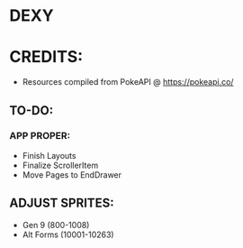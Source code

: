 # DEXY

# CREDITS:
- Resources compiled from PokeAPI @ https://pokeapi.co/


## TO-DO:
### APP PROPER:
- Finish Layouts
- Finalize ScrollerItem
- Move Pages to EndDrawer
  
## ADJUST SPRITES:
- Gen 9 (800-1008)
- Alt Forms (10001-10263)